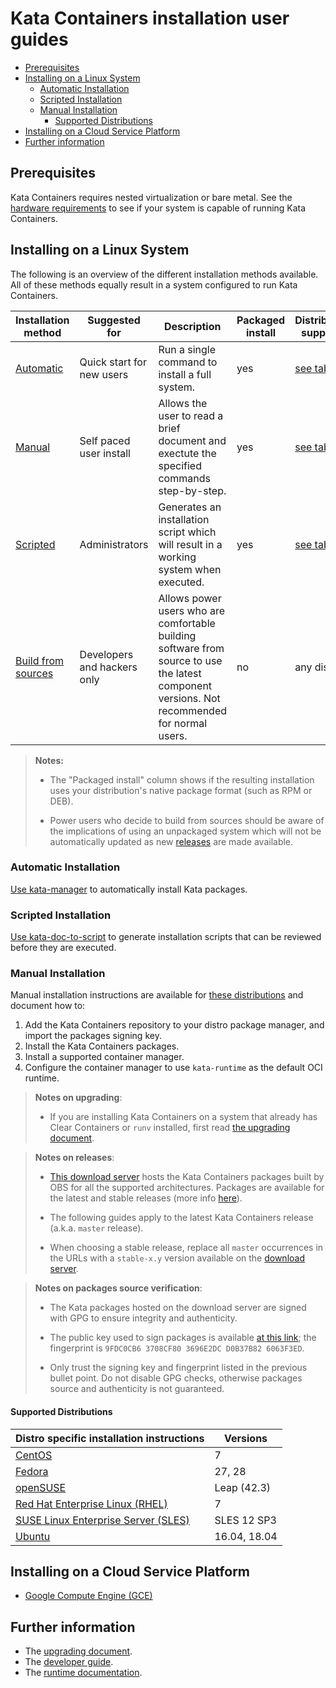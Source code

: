 # Kata Containers installation user guides

- [Prerequisites](#prerequisites)
- [Installing on a Linux System](#installing-on-a-linux-system)
    * [Automatic Installation](#automatic-installation)
    * [Scripted Installation](#scripted-installation)
    * [Manual Installation](#manual-installation)
        + [Supported Distributions](#supported-distributions)
- [Installing on a Cloud Service Platform](#installing-on-a-cloud-service-platform)
- [Further information](#further-information)

## Prerequisites
Kata Containers requires nested virtualization or bare metal.
See the
[hardware requirements](https://github.com/kata-containers/runtime/blob/master/README.md#hardware-requirements)
to see if your system is capable of running Kata Containers.

## Installing on a Linux System
The following is an overview of the different installation methods available. All of these methods equally result
in a system configured to run Kata Containers.


| Installation method                                        | Suggested for               | Description                                                                                                                                 | Packaged install | Distributions supported               |
|------------------------------------------------------------|-----------------------------|---------------------------------------------------------------------------------------------------------------------------------------------|------------------|---------------------------------------|
| [Automatic](#automatic-installation)                       | Quick start for new users   | Run a single command to install a full system.                                                                                              | yes              | [see table](#supported-distributions) |
| [Manual](#manual-installation)                             | Self paced user install     | Allows the user to read a brief document and exectute the specified commands step-by-step.                                                  | yes              | [see table](#supported-distributions) |
| [Scripted](#scripted-installation)                         | Administrators              | Generates an installation script which will result in a working system when executed.                                                       | yes              | [see table](#supported-distributions) |
| [Build from sources](../Developer-Guide.md#initial-setup) | Developers and hackers only | Allows power users who are comfortable building software from source to use the latest component versions. Not recommended for normal users. | no               | any distro                            |

> **Notes:**
>
> - The "Packaged install" column shows if the resulting installation
>   uses your distribution's native package format (such as RPM or DEB).
>
> - Power users who decide to build from sources should be aware of the
>   implications of using an unpackaged system which will not be automatically
>   updated as new [releases](../Releases.md) are made available.

### Automatic Installation
[Use kata-manager](installing-with-kata-manager.md) to automatically install Kata packages.

### Scripted Installation
[Use kata-doc-to-script](installing-with-kata-doc-to-script.md) to generate installation scripts that can be reviewed before they are executed.

### Manual Installation
Manual installation instructions are available for [these distributions](#supported-distributions) and document how to:
1. Add the Kata Containers repository to your distro package manager, and import the packages signing key.
2. Install the Kata Containers packages.
3. Install a supported container manager.
4. Configure the container manager to use `kata-runtime` as the default OCI runtime.

> **Notes on upgrading**:
> - If you are installing Kata Containers on a system that already has Clear Containers or `runv` installed,
>  first read [the upgrading document](../Upgrading.md).

> **Notes on releases**:
> - [This download server](http://download.opensuse.org/repositories/home:/katacontainers:/releases:/)
> hosts the Kata Containers packages built by OBS for all the supported architectures.
> Packages are available for the latest and stable releases (more info [here](https://github.com/kata-containers/documentation/blob/master/Stable-Branch-Strategy.md)).
>
> - The following guides apply to the latest Kata Containers release
> (a.k.a. `master` release).
>
> - When choosing a stable release, replace all `master` occurrences in the URLs
> with a `stable-x.y` version available on the [download server](http://download.opensuse.org/repositories/home:/katacontainers:/releases:/).

> **Notes on packages source verification**:
> - The Kata packages hosted on the download server are signed with GPG to ensure integrity and authenticity.
>
> - The public key used to sign packages is available [at this link](https://raw.githubusercontent.com/kata-containers/tests/master/data/rpm-signkey.pub); the fingerprint is `9FDC0CB6 3708CF80 3696E2DC D0B37B82 6063F3ED`.
>
> - Only trust the signing key and fingerprint listed in the previous bullet point. Do not disable GPG checks,
> otherwise packages source and authenticity is not guaranteed.

#### Supported Distributions
|Distro specific installation instructions                          | Versions        |
|-------------------------------------------------------------------|-----------------|
|[CentOS](centos-installation-guide.md)                             | 7               |
|[Fedora](fedora-installation-guide.md)                             | 27, 28          |
|[openSUSE](opensuse-installation-guide.md)                         | Leap (42.3)     |
|[Red Hat Enterprise Linux (RHEL)](rhel-installation-guide.md)      | 7               |
|[SUSE Linux Enterprise Server (SLES)](sles-installation-guide.md)  | SLES 12 SP3     |
|[Ubuntu](ubuntu-installation-guide.md)                             | 16.04, 18.04    |

## Installing on a Cloud Service Platform
* [Google Compute Engine (GCE)](gce-installation-guide.md)

## Further information
* The [upgrading document](../Upgrading.md).
* The [developer guide](../Developer-Guide.md).
* The [runtime documentation](https://github.com/kata-containers/runtime/blob/master/README.md).
